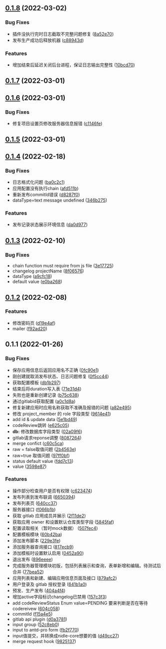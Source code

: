 ## [0.1.8](https://github.com/yanuoda/nidle/compare/v0.1.7...v0.1.8) (2022-03-02)


### Bug Fixes

* 插件没执行完时日志截取不完整问题修复 ([8a52e70](https://github.com/yanuoda/nidle/commit/8a52e70557913f08a2f4850f2f623a8abd5512b5))
* 发布生产成功后释放机器 ([c88943d](https://github.com/yanuoda/nidle/commit/c88943d82e1e9de3c16e07561a52d8137e496135))


### Features

* 增加结束后延迟关闭后台进程，保证日志输出完整性 ([10bcd70](https://github.com/yanuoda/nidle/commit/10bcd704ef6aefb39711d9369f142eb74d4abfb5))



## [0.1.7](https://github.com/yanuoda/nidle/compare/v0.1.6...v0.1.7) (2022-03-01)



## [0.1.6](https://github.com/yanuoda/nidle/compare/v0.1.5...v0.1.6) (2022-03-01)


### Bug Fixes

* 修复项目设置页修改服务器信息报错 ([c1146fe](https://github.com/yanuoda/nidle/commit/c1146fe8e8cd4673b7c41d16bd09ba485a4037b7))



## [0.1.5](https://github.com/yanuoda/nidle/compare/v0.1.4...v0.1.5) (2022-03-01)



## [0.1.4](https://github.com/yanuoda/nidle/compare/v0.1.3...v0.1.4) (2022-02-18)


### Bug Fixes

* 日志格式化问题 ([ba0c2c1](https://github.com/yanuoda/nidle/commit/ba0c2c13321a94615ed87fbec217aaf87f7d1c54))
* 应用配置没有执行chain ([afd511b](https://github.com/yanuoda/nidle/commit/afd511ba678c3e08259880c88cee14f3d60a2d15))
* 重新发布commitId错误 ([d8287f0](https://github.com/yanuoda/nidle/commit/d8287f0af435b2ced74a002d6037af74ccd26b1c))
* dataType=text message undefined ([346b275](https://github.com/yanuoda/nidle/commit/346b2756b5b38323d391d5602dfab816654b4f55))


### Features

* 发布记录状态展示环境信息 ([da0d977](https://github.com/yanuoda/nidle/commit/da0d977b79bbd901ac34a6d82d40807715e90104))



## [0.1.3](https://github.com/yanuoda/nidle/compare/v0.1.2...v0.1.3) (2022-02-10)


### Bug Fixes

* chain function must require from js file ([3e17725](https://github.com/yanuoda/nidle/commit/3e17725fdb845b131cc5bf6c654b1139b7bffb35))
* changelog projectName ([8f06576](https://github.com/yanuoda/nidle/commit/8f0657634a2dc87f720f8a6b14cd22df54f57c3e))
* dataType ([a9cfc18](https://github.com/yanuoda/nidle/commit/a9cfc18790bec0e14ed23cf4cb8debd1d3e9c30e))
* default value ([e0ba268](https://github.com/yanuoda/nidle/commit/e0ba2683ca51f8488799a7258f0fcf4ef4f6809b))



## [0.1.2](https://github.com/yanuoda/nidle/compare/v0.1.1...v0.1.2) (2022-02-08)


### Features

* 修改密码页 ([d19e4af](https://github.com/yanuoda/nidle/commit/d19e4afebacbbf1a72c2989cf1abcc33b53065fc))
* mailer ([f92ad20](https://github.com/yanuoda/nidle/commit/f92ad20d30f9c8b967f54bf56e43e15d69543b76))



## 0.1.1 (2022-01-26)


### Bug Fixes

* 保存应用信息后返回应用名不正确 ([0fc90e1](https://github.com/yanuoda/nidle/commit/0fc90e17080faf233e2070bec1cb984449e9ffd2))
* 刚创建就取消发布状态、日志问题修复 ([0f5cc44](https://github.com/yanuoda/nidle/commit/0f5cc440bc0c1f917c717485f8a58022c00ab593))
* 获取配置模板 ([db1b297](https://github.com/yanuoda/nidle/commit/db1b2972bbaade6ed8272902a9f32dd7e89324e0))
* 结束后将duration写入表 ([71e31d4](https://github.com/yanuoda/nidle/commit/71e31d4056414c9399fd25b8f02787b4599567b8))
* 失败也是重新创建记录 ([b75c638](https://github.com/yanuoda/nidle/commit/b75c638656f213748f42cad3e4acc1f533ef0c59))
* 通过gitlabid获取配置 ([a0c1d8a](https://github.com/yanuoda/nidle/commit/a0c1d8a8746604688f3ca70909530944bcac50d4))
* 修复新建应用时应用名称获取不准确及报错的问题 ([a82e495](https://github.com/yanuoda/nidle/commit/a82e495ebb4b5be0d02b4ab157083990a34d8b6d))
* 修改 project_member 的 role 字段类型 ([9614e41](https://github.com/yanuoda/nidle/commit/9614e417fac01a57d86eec3c4c4b8274c90b0474))
* add id & update data ([5e1bd49](https://github.com/yanuoda/nidle/commit/5e1bd4966820be99fae3c393457fc0d87e500a89))
* codeReview跳转 ([e625c05](https://github.com/yanuoda/nidle/commit/e625c05ad140af683d4a38757512d638c9bbe72e))
* **db:** 修改数据库字段类型 ([02a09f6](https://github.com/yanuoda/nidle/commit/02a09f655cbf0ccae71636d288dee5685c262dde))
* gitlab请求reponse调整 ([8087264](https://github.com/yanuoda/nidle/commit/8087264333daba1482f964607711d17ce02a5e76))
* merge confict ([c60c5ca](https://github.com/yanuoda/nidle/commit/c60c5ca63f110c4929fbcfe466ddebaf907af333))
* raw = false取值问题 ([2b4563e](https://github.com/yanuoda/nidle/commit/2b4563e0519a29f1f5892f643b6b127b6a5649c2))
* raw=true 取值问题 ([97ff0bf](https://github.com/yanuoda/nidle/commit/97ff0bfab909d7d05edfc3bcc2971ef80c78e45e))
* status default value ([fdd7c13](https://github.com/yanuoda/nidle/commit/fdd7c136720837aa93ee603adcfc3efbff2cdc45))
* value ([3598e87](https://github.com/yanuoda/nidle/commit/3598e8750796eef784629360e711fed666c2928e))


### Features

* 操作部分检查用户是否有权限 ([c623474](https://github.com/yanuoda/nidle/commit/c623474f416c7cad66cc1cb5b1550c2d0e256638))
* 发布列表到发布联调 ([6650394](https://github.com/yanuoda/nidle/commit/665039443993ecd41e8bfd1b155f2290d39a3128))
* 发布列表页 ([640cc37](https://github.com/yanuoda/nidle/commit/640cc378589a4493eaf71a32d490ad1de5a76a75))
* 服务器接口 ([f066b1b](https://github.com/yanuoda/nidle/commit/f066b1bc45d48fcd13b952bc6f4b6ffc463d6af8))
* 获取 gitlab 应用成员并展示 ([2f11de2](https://github.com/yanuoda/nidle/commit/2f11de2da56b2c833a70114cdd3f119a0d302c11))
* 获取应用 owner 和设置默认仓库类型字段 ([5845faf](https://github.com/yanuoda/nidle/commit/5845fafec117848f2deb47f2af9e8b5cda8f3a6c))
* 配置读取相关（暂时mock数据） ([507fec4](https://github.com/yanuoda/nidle/commit/507fec46f24c5ec3354c67a54899347d5b9be1d3))
* 配置模板模块 ([60b42ba](https://github.com/yanuoda/nidle/commit/60b42ba1e47ec92759604a0f5d14e2399ffce190))
* 添加发布脚本 ([229e3fe](https://github.com/yanuoda/nidle/commit/229e3fec61a202d687648a374cf302a8937b18a1))
* 添加服务器查询接口 ([817ecb9](https://github.com/yanuoda/nidle/commit/817ecb944b1a4abc41c794bcb81aad45e12bb73e))
* 添加模板时设置默认启用 ([0452a90](https://github.com/yanuoda/nidle/commit/0452a900209d5a1dc9563fdb3de2fb89532f9b5c))
* 退出发布 ([896eeee](https://github.com/yanuoda/nidle/commit/896eeee0d3439ae02f6603f0369bcd40e49e838f))
* 完成服务器管理模块初版，包括列表展示和查询，表单新增和编辑。待测试后合并 ([77bea52](https://github.com/yanuoda/nidle/commit/77bea52be418424566dde11b866d18ea505cc170))
* 应用列表和新建、编辑应用信息页面及接口 ([879afc2](https://github.com/yanuoda/nidle/commit/879afc2722ec3c81aed699a3c7bf7f6a5316c841))
* 用户登录及 gitlab 授权登录 ([641b1a0](https://github.com/yanuoda/nidle/commit/641b1a03cde15b43a95322650bcd7be891128790))
* 预发、生产发布 ([404a4f4](https://github.com/yanuoda/nidle/commit/404a4f4fe30c3b2eba691c6d40d630c22098d5ba))
* 增加active字段标识changelog已禁用 ([157c3f3](https://github.com/yanuoda/nidle/commit/157c3f3813c8606d145f631f843431ac5352a815))
* add codeReviewStatus Enum value=PENDING 要来判断是否在等待codereivew ([604c058](https://github.com/yanuoda/nidle/commit/604c058028021788aae5226bdb8453bb99b32712))
* commitId ([f15a4e5](https://github.com/yanuoda/nidle/commit/f15a4e5a008d71a44d76ef5f874affdf8a89b155))
* gitlab api plugin ([d0a3781](https://github.com/yanuoda/nidle/commit/d0a37817f58a7dc53f3fceb0d9865643fe74888e))
* input group ([52c8eb0](https://github.com/yanuoda/nidle/commit/52c8eb0ee178994c46a6997554c868a08a1094bc))
* input to antd-pro form ([fb2f770](https://github.com/yanuoda/nidle/commit/fb2f7704c7dd166c47541762b840be4c262f1adf))
* input值提交，并转换成nidle-core想要的值 ([d49cc27](https://github.com/yanuoda/nidle/commit/d49cc27e011fd378025dbd91d8d3409d59e44054))
* merge request hook ([9825137](https://github.com/yanuoda/nidle/commit/9825137933b65320e0c784d9a6a33644ccbd4325))



